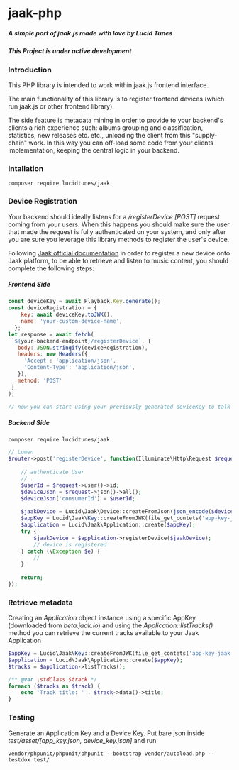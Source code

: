 # jaak-php

##### A simple port of jaak.js made with love by Lucid Tunes
##### This Project is under active development

### Introduction
This PHP library is intended to work within jaak.js frontend interface.

The main functionality of this library is to register frontend devices
(which run jaak.js or other frontend library).

The side feature is metadata mining in order to provide to your backend's
clients a rich experience such: albums grouping and classification,
statistics, new releases etc. etc., unloading the client from this
"supply-chain" work. In this way you can off-load some code from
your clients implementation, keeping the central logic in your backend.

### Intallation

```
composer require lucidtunes/jaak
```


### Device Registration
Your backend should ideally listens for a */registerDevice [POST]* request
coming from your users. When this happens you should make sure the user
that made the request is fully authenticated on your system, and only
after you are sure you leverage this library methods to register the
user's device.

Following [Jaak official documentation](https://github.com/jaakmusic/jaak.js) in order to register a new device onto Jaak platform, to be able to retrieve and listen to music content, you should complete the following steps:

##### Frontend Side
```js
const deviceKey = await Playback.Key.generate();
const deviceRegistration = {
    key: await deviceKey.toJWK(),
    name: 'your-custom-device-name',
  };
let response = await fetch(
 `${your-backend-endpoint}/registerDevice`, {
   body: JSON.stringify(deviceRegistration),
   headers: new Headers({
     'Accept': 'application/json',
     'Content-Type': 'application/json',
   }),
   method: 'POST'
 }
);

// now you can start using your previously generated deviceKey to talk directly to Jaak
```

##### Backend Side
```composer
composer require lucidtunes/jaak
```
```php
// Lumen
$router->post('registerDevice', function(Illuminate\Http\Request $request) use ($router) {
    
    // authenticate User
    // ...
    $userId = $request->user()->id;
    $deviceJson = $request->json()->all();
    $deviceJson['consumerId'] = $userId;
    
    $jaakDevice = Lucid\Jaak\Device::createFromJson(json_encode($deviceJson);
    $appKey = Lucid\Jaak\Key::createFromJWK(file_get_contets('app-key-jaak.json'));
    $application = Lucid\Jaak\Application::create($appKey);
    try {
        $jaakDevice = $application->registerDevice($jaakDevice);
        // device is registered
    } catch (\Exception $e) {
        //
    }
    
    return;
});
```



### Retrieve metadata
Creating an *Application* object instance using a specific AppKey (downloaded from *beta.jaak.io*) and using the *Application::listTracks()* method you can retrieve the current tracks available to your Jaak Application

```php
$appKey = Lucid\Jaak\Key::createFromJWK(file_get_contets('app-key-jaak.json'));
$application = Lucid\Jaak\Application::create($appKey);
$tracks = $application->listTracks();

/** @var \stdClass $track */
foreach ($tracks as $track) {
    echo 'Track title: ' . $track->data()->title;
}
```

### Testing

Generate an Application Key and a Device Key. Put bare json inside *test/asset/[app_key.json, device_key.json]* and run

```
vendor/phpunit/phpunit/phpunit --bootstrap vendor/autoload.php --testdox test/
```